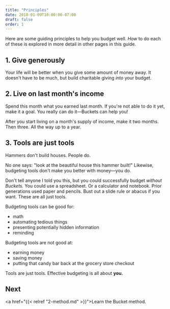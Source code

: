 ```yaml
---
title: "Principles"
date: 2018-01-09T10:00:00-07:00
draft: false
order: 1
---
```


Here are some guiding principles to help you budget well.  *How* to do each of these is explored in more detail in other pages in this guide.

## 1. Give generously

Your life will be better when you give some amount of money away.  It doesn't have to be much, but build charitable giving *into* your budget.

## 2. Live on last month's income

Spend this month what you earned last month.  If you're not able to do it yet, make it a goal.  You really can do it&mdash;Buckets can help you!

After you start living on a month's supply of income, make it two months.  Then three.  All the way up to a year.

## 3. Tools are just tools

Hammers don't build houses.  People do.

No one says: "look at the beautiful house this hammer built!"  Likewise, budgeting tools don't make you better with money&mdash;you do.

Don't tell anyone I told you this, but you could successfully budget *without Buckets.*  You could use a spreadsheet.  Or a calculator and notebook.  Prior generations used paper and pencils.  Bust out a slide rule or abacus if you want.  These are all just tools.

Budgeting tools can be good for:

- math
- automating tedious things
- presenting potentially hidden information
- reminding

Budgeting tools are not good at:

- earning money
- saving money
- putting that candy bar back at the grocery store checkout

Tools are just tools.  Effective budgeting is all about **you.**


## Next

<a href="{{< relref "2-method.md" >}}">Learn the Bucket method.</a>